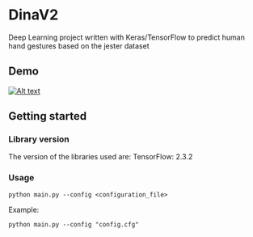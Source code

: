 # DinaV2
Deep Learning project written with Keras/TensorFlow to predict human hand gestures based on the jester dataset

## Demo
[![Alt text](https://img.youtube.com/vi/YQLgXpkUriE/0.jpg)](https://www.youtube.com/watch?v=YQLgXpkUriE)

## Getting started

### Library version
The version of the libraries used are:
TensorFlow: 2.3.2

### Usage
```
python main.py --config <configuration_file>
```
Example:
```
python main.py --config "config.cfg"
```
